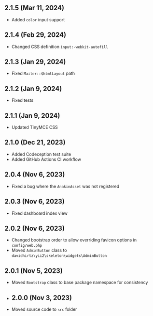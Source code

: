 ## 2.1.5 (Mar 11, 2024)

- Added `color` input support

## 2.1.4 (Feb 29, 2024)

- Changed CSS definition `input:-webkit-autofill`

## 2.1.3 (Jan 29, 2024)

- Fixed `Mailer::$htmlLayout` path

## 2.1.2 (Jan 9, 2024)

- Fixed tests

## 2.1.1 (Jan 9, 2024)

- Updated TinyMCE CSS

## 2.1.0 (Dec 21, 2023)

- Added Codeception test suite
- Added GitHub Actions CI workflow

## 2.0.4 (Nov 6, 2023)

- Fixed a bug where the `AnakinAsset` was not registered

## 2.0.3 (Nov 6, 2023)

- Fixed dashboard index view

## 2.0.2 (Nov 6, 2023)

- Changed bootstrap order to allow overriding favicon options in `config/web.php`
- Moved `AdminButton` class to `davidhirtz\yii2\skeleton\widgets\AdminButton`

## 2.0.1 (Nov 5, 2023)

- Moved `Bootstrap` class to base package namespace for consistency

- ## 2.0.0 (Nov 3, 2023)

- Moved source code to `src` folder